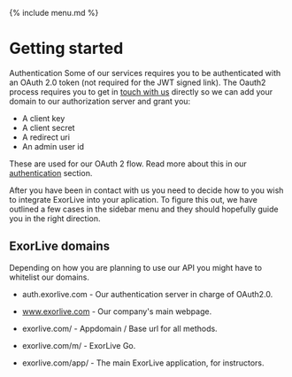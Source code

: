 {% include menu.md %}

# Getting started

Authentication
Some of our services requires you to be authenticated with an OAuth 2.0 token (not required for the JWT signed link). The Oauth2 process requires you to get in [touch with us](/support.md) directly so we can add your domain to our authorization server and grant you:

- A client key
- A client secret
- A redirect uri
- An admin user id

These are used for our OAuth 2 flow. Read more about this in our [authentication](/authentication.md) section.

After you have been in contact with us you need to decide how to you wish to integrate ExorLive into your aplication. To figure this out, we have outlined a few cases in the sidebar menu and they should hopefully guide you in the right direction.

## ExorLive domains

Depending on how you are planning to use our API you might have to whitelist our domains.

- auth.exorlive.com - Our authentication server in charge of OAuth2.0.

- www.exorlive.com - Our company's main webpage.

- exorlive.com/ - Appdomain / Base url for all methods.

- exorlive.com/m/ - ExorLive Go.

- exorlive.com/app/ - The main ExorLive application, for instructors.
</div>
</html>